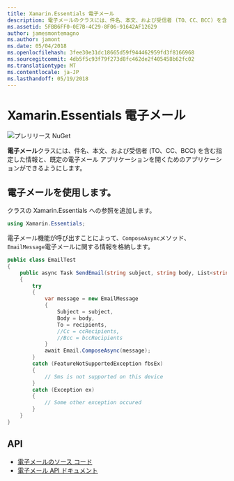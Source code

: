 ```yaml
---
title: Xamarin.Essentials 電子メール
description: 電子メールのクラスには、件名、本文、および受信者 (TO、CC、BCC) を含む指定した情報と、既定の電子メール アプリケーションを開くためのアプリケーションができるようにします。
ms.assetid: 5FBB6FF0-0E7B-4C29-8F06-91642AF12629
author: jamesmontemagno
ms.author: jamont
ms.date: 05/04/2018
ms.openlocfilehash: 3fee30e31dc18665d59f944462959fd3f8166968
ms.sourcegitcommit: 4db5f5c93f79f273d8fc462de2f405458b62fc02
ms.translationtype: MT
ms.contentlocale: ja-JP
ms.lasthandoff: 05/19/2018
---
```

# <a name="xamarinessentials-email"></a>Xamarin.Essentials 電子メール

![プレリリース NuGet](~/media/shared/pre-release.png)

**電子メール**クラスには、件名、本文、および受信者 (TO、CC、BCC) を含む指定した情報と、既定の電子メール アプリケーションを開くためのアプリケーションができるようにします。

## <a name="using-email"></a>電子メールを使用します。

クラスの Xamarin.Essentials への参照を追加します。

```csharp
using Xamarin.Essentials;
```

電子メール機能が呼び出すことによって、`ComposeAsync`メソッド、`EmailMessage`電子メールに関する情報を格納します。

```csharp
public class EmailTest
{
    public async Task SendEmail(string subject, string body, List<string> recipients)
    {
        try
        {
            var message = new EmailMessage
            {
                Subject = subject,
                Body = body,
                To = recipients,
                //Cc = ccRecipients,
                //Bcc = bccRecipients
            }
            await Email.ComposeAsync(message);
        }
        catch (FeatureNotSupportedException fbsEx)
        {
            // Sms is not supported on this device
        }
        catch (Exception ex)
        {
            // Some other exception occured
        }
    }
}
```

## <a name="api"></a>API

- [電子メールのソース コード](https://github.com/xamarin/Essentials/tree/master/Xamarin.Essentials/Email)
- [電子メール API ドキュメント](xref:Xamarin.Essentials.Email)
